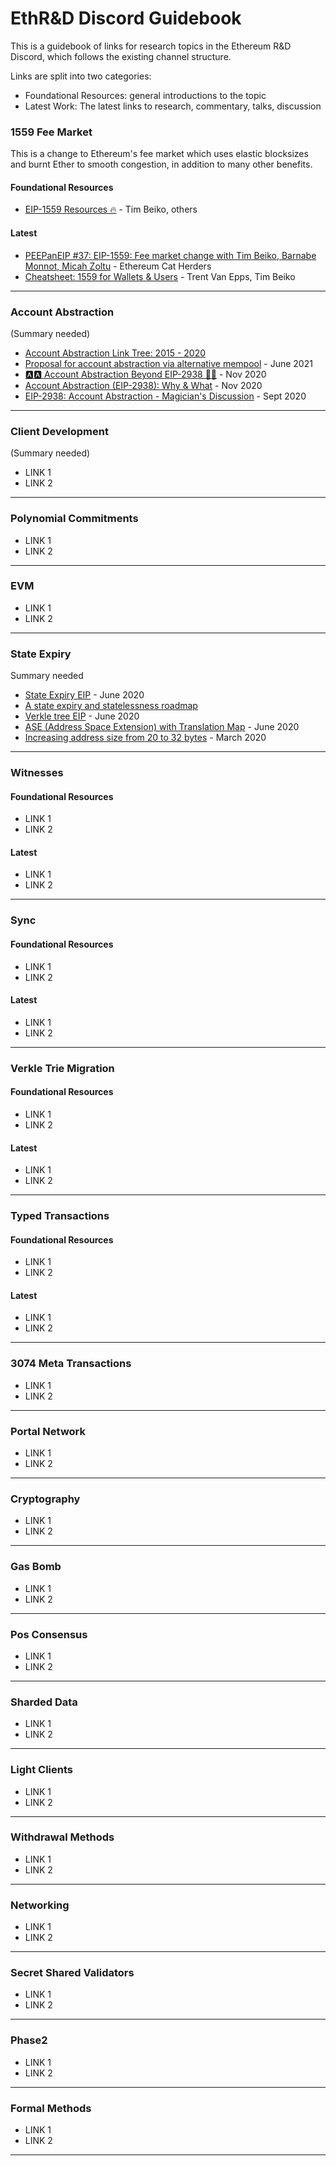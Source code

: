 # EthR&D Discord Guidebook
This is a guidebook of links for research topics in the Ethereum R&amp;D Discord, which follows the existing channel structure.

Links are split into two categories: 

- Foundational Resources: general introductions to the topic
- Latest Work: The latest links to research, commentary, talks, discussion

### 1559 Fee Market
This is a change to Ethereum's fee market which uses elastic blocksizes and burnt Ether to smooth congestion, in addition to many other benefits.
#### Foundational Resources
- [EIP-1559 Resources 🔥](https://hackmd.io/@timbeiko/1559-resources) - Tim Beiko, others
#### Latest
- [PEEPanEIP #37: EIP-1559: Fee market change with Tim Beiko, Barnabe Monnot, Micah Zoltu](https://www.youtube.com/watch?v=AC1FS3LmoT4&list=PL4cwHXAawZxqu0PKKyMzG_3BJV_xZTi1F) - Ethereum Cat Herders
- [Cheatsheet: 1559 for Wallets & Users](https://hackmd.io/4YVYKxxvRZGDto7aq7rVkg?view) - Trent Van Epps, Tim Beiko
---
### Account Abstraction 
(Summary needed)
- [Account Abstraction Link Tree: 2015 - 2020](https://hackmd.io/@matt/r1neQ_B38)
- [Proposal for account abstraction via alternative mempool](https://notes.ethereum.org/@vbuterin/alt_abstraction) - June 2021
- [🅰️🅰️ Account Abstraction Beyond EIP-2938 🧵🎉](https://hackmd.io/@SamWilsn/S1UQDOzBv#Read-write-Calls) - Nov 2020
- [Account Abstraction (EIP-2938): Why & What](https://our.status.im/account-abstraction-eip-2938/) - Nov 2020
- [EIP-2938: Account Abstraction - Magician's Discussion](https://ethereum-magicians.org/t/eip-2938-account-abstraction/4630) - Sept 2020
---
### Client Development
(Summary needed)
- LINK 1
- LINK 2
---
### Polynomial Commitments
- LINK 1
- LINK 2
---
### EVM
- LINK 1
- LINK 2
---
### State Expiry
Summary needed

- [State Expiry EIP](https://notes.ethereum.org/@vbuterin/state_expiry_eip) - June 2020
- [A state expiry and statelessness roadmap](https://notes.ethereum.org/@vbuterin/verkle_and_state_expiry_proposal)
- [Verkle tree EIP](https://notes.ethereum.org/@vbuterin/verkle_tree_eip) - June 2020
- [ASE (Address Space Extension) with Translation Map](https://notes.ethereum.org/@ipsilon/address-space-extension-exploration) - June 2020
- [Increasing address size from 20 to 32 bytes](https://ethereum-magicians.org/t/increasing-address-size-from-20-to-32-bytes/5485) - March 2020
---
### Witnesses
#### Foundational Resources
- LINK 1
- LINK 2
#### Latest
- LINK 1 
- LINK 2
---
### Sync
#### Foundational Resources
- LINK 1
- LINK 2
#### Latest
- LINK 1 
- LINK 2
---
### Verkle Trie Migration
#### Foundational Resources
- LINK 1
- LINK 2
#### Latest
- LINK 1 
- LINK 2
---
### Typed Transactions
#### Foundational Resources
- LINK 1
- LINK 2
#### Latest
- LINK 1 
- LINK 2
---
### 3074 Meta Transactions
- LINK 1
- LINK 2
---
### Portal Network
- LINK 1
- LINK 2
---
### Cryptography
- LINK 1
- LINK 2
---
### Gas Bomb
- LINK 1
- LINK 2
---
### Pos Consensus
- LINK 1
- LINK 2
---
### Sharded Data
- LINK 1
- LINK 2
---
### Light Clients
- LINK 1
- LINK 2
---
### Withdrawal Methods
- LINK 1
- LINK 2
---
### Networking
- LINK 1
- LINK 2
---
### Secret Shared Validators
- LINK 1
- LINK 2
---
### Phase2
- LINK 1
- LINK 2
---
### Formal Methods
- LINK 1
- LINK 2
---
